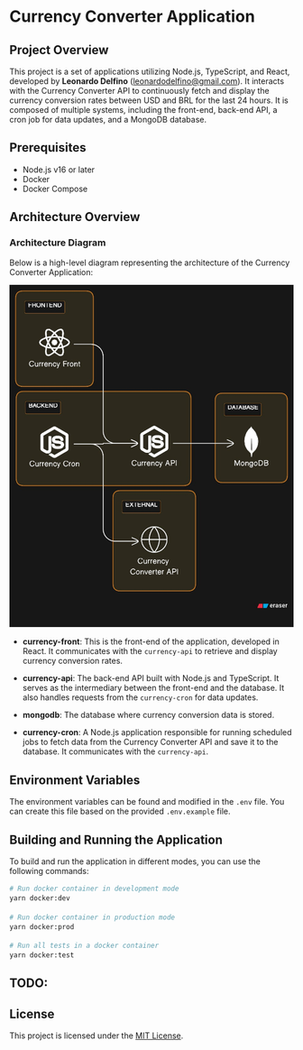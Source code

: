 # Currency Converter Application

## Project Overview

This project is a set of applications utilizing Node.js, TypeScript, and React, developed by **Leonardo Delfino** (<leonardodelfino@gmail.com>). It interacts with the Currency Converter API to continuously fetch and display the currency conversion rates between USD and BRL for the last 24 hours. It is composed of multiple systems, including the front-end, back-end API, a cron job for data updates, and a MongoDB database.

## Prerequisites

- Node.js v16 or later
- Docker
- Docker Compose

## Architecture Overview

### Architecture Diagram

Below is a high-level diagram representing the architecture of the Currency Converter Application:

![Alt text](docs/architeture-diagram.jpeg )



- **currency-front**: This is the front-end of the application, developed in React. It communicates with the `currency-api` to retrieve and display currency conversion rates.

- **currency-api**: The back-end API built with Node.js and TypeScript. It serves as the intermediary between the front-end and the database. It also handles requests from the `currency-cron` for data updates.

- **mongodb**: The database where currency conversion data is stored.

- **currency-cron**: A Node.js application responsible for running scheduled jobs to fetch data from the Currency Converter API and save it to the database. It communicates with the `currency-api`.

## Environment Variables

The environment variables can be found and modified in the `.env` file. You can create this file based on the provided `.env.example` file.

## Building and Running the Application

To build and run the application in different modes, you can use the following commands:

```bash
# Run docker container in development mode
yarn docker:dev

# Run docker container in production mode
yarn docker:prod

# Run all tests in a docker container
yarn docker:test
```

## TODO:


## License

This project is licensed under the [MIT License](LICENSE).
